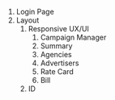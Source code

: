 
1. Login Page
2. Layout
	1. Responsive UX/UI
		1. Campaign Manager
		2. Summary
		3. Agencies
		4. Advertisers
		5. Rate Card
		6. Bill
	2. ID
